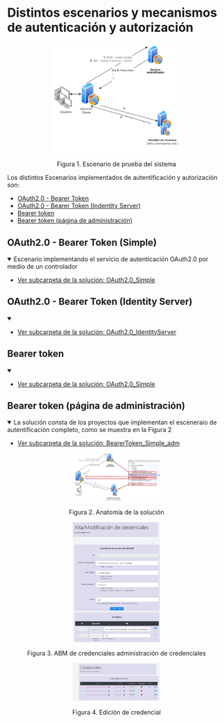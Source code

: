 # Distintos escenarios y mecanismos de autenticación  y autorización


<div align="center">
        <img style="width:60%;" src="BearerToken_Simple_adm/esquema_sistema.jpg"/>
        <p>Figura 1. Escenario de prueba del sistema</p>
</div>

Los distintos Escenarios implementados de autentificación y autorización son:

* [OAuth2.0 - Bearer Token](# 'OAuth2.0 - Bearer Token (Simple)')
* [OAuth2.0 - Bearer Token (Indentity Server)](# 'OAuth2.0 - Bearer Token (Identity Server)')
* [Bearer token](# 'Bearer token')
* [Bearer token (página de administración)](# 'Bearer token (página de administración)')

## OAuth2.0 - Bearer Token (Simple)
<details open>
        <summary>Escenario implementando el servicio de autenticación OAuth2.0 por medio de un controlador</summary>
       
* [Ver subcarpeta de la solución: OAuth2.0_Simple](OAuth2.0_Simple)

</details>

## OAuth2.0 - Bearer Token (Identity Server)
<details open>
        <summary></summary>
        
* [Ver subcarpeta de la solución: OAuth2.0_IdentityServer](OAuth2.0_IdentityServer)

</details>

## Bearer token
<details open>
        <summary></summary>
        
* [Ver subcarpeta de la solución: OAuth2.0_Simple](OAuth2.0_Simple)

</details>

## Bearer token (página de administración)
<details open>
        <summary>La solución consta de los proyectos que implementan el esceneraio de autentificación completo, como se muestra en la Figura 2</summary>
        
* [Ver subcarpeta de la solución: BearerToken_Simple_adm](BearerToken_Simple_adm)

<div align="center">
        <img style="width:40%;" src="BearerToken_Simple_adm/proyecto.jpg"/>
        <p>Figura 2. Anatomía de la solución </p>                  
</div>

<div align="center">
        <img style="width:40%;" src="BearerToken_Simple_adm/pantallazo_alta_cliente.jpg"/>
        <p>Figura 3. ABM de credenciales administración de credenciales </p>                  
</div>

<div align="center">
        <img style="width:40%;" src="BearerToken_Simple_adm/pantallazo_admin_credenciales.jpg"/>
        <p>Figura 4. Edición de credencial </p>                  
</div>

</details>
